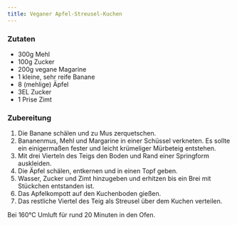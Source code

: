 ```yaml
---
title: Veganer Apfel-Streusel-Kuchen
---
```

### Zutaten
* 300g Mehl
* 100g Zucker
* 200g vegane Magarine
* 1 kleine, sehr reife Banane
* 8 (mehlige) Äpfel
* 3EL Zucker
* 1 Prise Zimt

### Zubereitung
1. Die Banane schälen und zu Mus zerquetschen.
1. Bananenmus, Mehl und Margarine in einer Schüssel verkneten. Es sollte ein einigermaßen fester und leicht krümeliger Mürbeteig entstehen.
1. Mit drei Vierteln des Teigs den Boden und Rand einer Springform auskleiden.
1. Die Äpfel schälen, entkernen und in einen Topf geben.
1. Wasser, Zucker und Zimt hinzugeben und erhitzen bis ein Brei mit Stückchen entstanden ist.
1. Das Apfelkompott auf den Kuchenboden gießen.
1. Das restliche Viertel des Teig als Streusel über dem Kuchen verteilen.

Bei 160°C Umluft für rund 20 Minuten in den Ofen.
